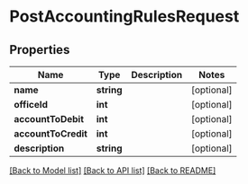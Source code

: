 # PostAccountingRulesRequest

## Properties
Name | Type | Description | Notes
------------ | ------------- | ------------- | -------------
**name** | **string** |  | [optional] 
**officeId** | **int** |  | [optional] 
**accountToDebit** | **int** |  | [optional] 
**accountToCredit** | **int** |  | [optional] 
**description** | **string** |  | [optional] 

[[Back to Model list]](../../README.md#documentation-for-models) [[Back to API list]](../../README.md#documentation-for-api-endpoints) [[Back to README]](../../README.md)

